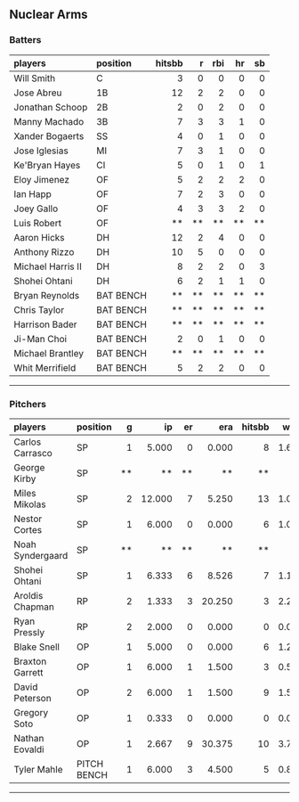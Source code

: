 ## Nuclear Arms

### Batters

 
|players           |position  | hitsbb|  r| rbi| hr| sb| 
|:-----------------|:---------|------:|--:|---:|--:|--:| 
|Will Smith        |C         |      3|  0|   0|  0|  0| 
|Jose Abreu        |1B        |     12|  2|   2|  0|  0| 
|Jonathan Schoop   |2B        |      2|  0|   2|  0|  0| 
|Manny Machado     |3B        |      7|  3|   3|  1|  0| 
|Xander Bogaerts   |SS        |      4|  0|   1|  0|  0| 
|Jose Iglesias     |MI        |      7|  3|   1|  0|  0| 
|Ke'Bryan Hayes    |CI        |      5|  0|   1|  0|  1| 
|Eloy Jimenez      |OF        |      5|  2|   2|  2|  0| 
|Ian Happ          |OF        |      7|  2|   3|  0|  0| 
|Joey Gallo        |OF        |      4|  3|   3|  2|  0| 
|Luis Robert       |OF        |     **| **|  **| **| **| 
|Aaron Hicks       |DH        |     12|  2|   4|  0|  0| 
|Anthony Rizzo     |DH        |     10|  5|   0|  0|  0| 
|Michael Harris II |DH        |      8|  2|   2|  0|  3| 
|Shohei Ohtani     |DH        |      6|  2|   1|  1|  0| 
|Bryan Reynolds    |BAT BENCH |     **| **|  **| **| **| 
|Chris Taylor      |BAT BENCH |     **| **|  **| **| **| 
|Harrison Bader    |BAT BENCH |     **| **|  **| **| **| 
|Ji-Man Choi       |BAT BENCH |      2|  0|   1|  0|  0| 
|Michael Brantley  |BAT BENCH |     **| **|  **| **| **| 
|Whit Merrifield   |BAT BENCH |      5|  2|   2|  0|  0| 


* * *

### Pitchers

 
|players          |position    |  g|     ip| er|    era| hitsbb|  whip| so|  w| sv| 
|:----------------|:-----------|--:|------:|--:|------:|------:|-----:|--:|--:|--:| 
|Carlos Carrasco  |SP          |  1|  5.000|  0|  0.000|      8| 1.600|  1|  0|  0| 
|George Kirby     |SP          | **|     **| **|     **|     **|    **| **| **| **| 
|Miles Mikolas    |SP          |  2| 12.000|  7|  5.250|     13| 1.083|  8|  1|  0| 
|Nestor Cortes    |SP          |  1|  6.000|  0|  0.000|      6| 1.000|  7|  1|  0| 
|Noah Syndergaard |SP          | **|     **| **|     **|     **|    **| **| **| **| 
|Shohei Ohtani    |SP          |  1|  6.333|  6|  8.526|      7| 1.105| 11|  0|  0| 
|Aroldis Chapman  |RP          |  2|  1.333|  3| 20.250|      3| 2.250|  3|  0|  0| 
|Ryan Pressly     |RP          |  2|  2.000|  0|  0.000|      0| 0.000|  3|  0|  1| 
|Blake Snell      |OP          |  1|  5.000|  0|  0.000|      6| 1.200|  5|  1|  0| 
|Braxton Garrett  |OP          |  1|  6.000|  1|  1.500|      3| 0.500|  7|  1|  0| 
|David Peterson   |OP          |  2|  6.000|  1|  1.500|      9| 1.500|  9|  0|  0| 
|Gregory Soto     |OP          |  1|  0.333|  0|  0.000|      0| 0.000|  0|  0|  0| 
|Nathan Eovaldi   |OP          |  1|  2.667|  9| 30.375|     10| 3.750|  3|  0|  0| 
|Tyler Mahle      |PITCH BENCH |  1|  6.000|  3|  4.500|      5| 0.833|  5|  1|  0| 


* * *


